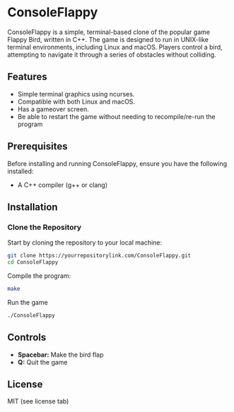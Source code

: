 # ConsoleFlappy
ConsoleFlappy is a simple, terminal-based clone of the popular game Flappy Bird, written in C++. The game is designed to run in UNIX-like terminal environments, including Linux and macOS. Players control a bird, attempting to navigate it through a series of obstacles without colliding.

## Features
- Simple terminal graphics using ncurses.
- Compatible with both Linux and macOS.
- Has a gameover screen.
- Be able to restart the game without needing to recompile/re-run the program 

## Prerequisites
Before installing and running ConsoleFlappy, ensure you have the following installed:
- A C++ compiler (g++ or clang)

## Installation
### Clone the Repository
Start by cloning the repository to your local machine:

```bash
git clone https://yourrepositorylink.com/ConsoleFlappy.git
cd ConsoleFlappy
```

Compile the program:
```bash
make
```
Run the game
```bash
./ConsoleFlappy
```

## Controls
- **Spacebar:** Make the bird flap
- **Q:** Quit the game

## License
MIT (see license tab)
